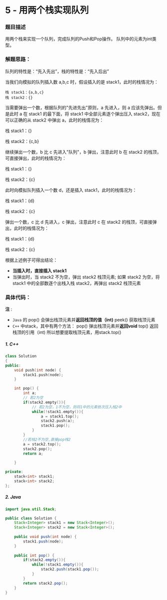 # 5 - 用两个栈实现队列

### 题目描述



用两个栈来实现一个队列，完成队列的Push和Pop操作。 队列中的元素为int类型。

### 解题思路：

队列的特性是：“先入先出”，栈的特性是：“先入后出”



当我们向模拟的队列插入数 a,b,c 时，假设插入的是 stack1，此时的栈情况为：



```
栈 stack1：{a,b,c}
栈 stack2：{}
```



当需要弹出一个数，根据队列的"先进先出"原则，a 先进入，则 a 应该先弹出。但是此时 a 在 stack1 的最下面，将 stack1 中全部元素逐个弹出压入 stack2，现在可以正确的从 stack2 中弹出 a，此时的栈情况为：



栈 stack1：{}

栈 stack2：{c,b}

继续弹出一个数，b 比 c 先进入"队列"，b 弹出，注意此时 b 在 stack2 的栈顶，可直接弹出，此时的栈情况为：



栈 stack1：{}

栈 stack2：{c}

此时向模拟队列插入一个数 d，还是插入 stack1，此时的栈情况为：



栈 stack1：{d}

栈 stack2：{c}

弹出一个数，c 比 d 先进入，c 弹出，注意此时 c 在 stack2 的栈顶，可直接弹出，此时的栈情况为：



栈 stack1：{d}

栈 stack2：{c}



根据上述例子可得出结论：

- **当插入时，直接插入 stack1**
- 当弹出时，当 stack2 不为空，弹出 stack2 栈顶元素;
   如果 stack2 为空，将 stack1 中的全部数逐个出栈入栈 stack2，再弹出 stack2 栈顶元素



### 具体代码：



**注**  :  

- `Java` 的 pop() 会弹出栈顶元素并**返回栈顶的值（int)**
   peek()  获取栈顶元素
- `C++` 中stack，其中有两个方法：
   pop() 弹出栈顶元素并**返回void**
   top() 返回栈顶的引用（int)
   所以想要提取栈顶元素，用stack.top()



##### 1. C++

```cpp
class Solution
{
public:
    void push(int node) {
        stack1.push(node);
    }

    int pop() {
        int a;
        // 若2为空
        if(stack2.empty()){
            // 若2为空，1不为空，则将1中的元素依次压入栈2中
            while(!stack1.empty()){
                a = stack1.top();
                stack2.push(a);
                stack1.pop();
            }
        }
        //若栈2不为空,直接pop栈2
        a = stack2.top();
        stack2.pop();
        return a;
        
    }

private:
    stack<int> stack1;
    stack<int> stack2;
};
```



##### 2. Java

```java
import java.util.Stack;

public class Solution {
    Stack<Integer> stack1 = new Stack<Integer>();
    Stack<Integer> stack2 = new Stack<Integer>();
    
    public void push(int node) {
        stack1.push(node);
    }
    
    public int pop() {
        if(stack2.empty()){
            while(!stack1.empty()){
                stack2.push(stack1.pop());
            }
        }
        return stack2.pop();
    }
}
```